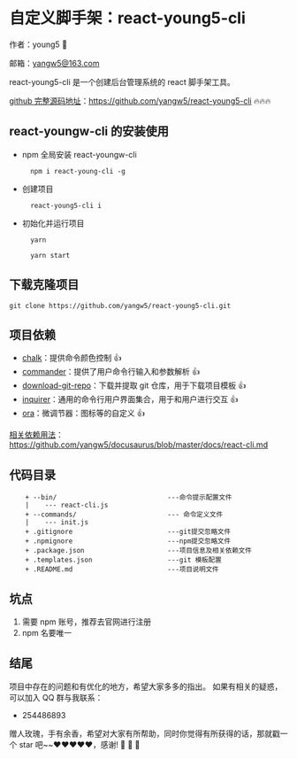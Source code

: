 # 自定义脚手架：react-young5-cli

作者：young5 :baby:

邮箱：yangw5@163.com

react-young5-cli 是一个创建后台管理系统的 react 脚手架工具。

[github 完整源码地址](https://github.com/yangw5/react-young5-cli)：https://github.com/yangw5/react-young5-cli 🔥🔥🔥

## react-youngw-cli 的安装使用

- npm 全局安装 react-youngw-cli

        npm i react-young-cli -g

- 创建项目

        react-young5-cli i

- 初始化并运行项目

        yarn

        yarn start

## 下载克隆项目

    git clone https://github.com/yangw5/react-young5-cli.git

## 项目依赖

- [chalk]()：提供命令颜色控制 👍
- [commander](https://github.com/tj/commander.js/blob/master/Readme_zh-CN.md#commanderjs)：提供了用户命令行输入和参数解析 👍
- [download-git-repo]()：下载并提取 git 仓库，用于下载项目模板 👍
- [inquirer]()：通用的命令行用户界面集合，用于和用户进行交互 👍
- [ora]()：微调节器：图标等的自定义 👍

[相关依赖用法](https://github.com/yangw5/docusaurus/blob/master/docs/react-cli.md)：https://github.com/yangw5/docusaurus/blob/master/docs/react-cli.md

## 代码目录

        + --bin/                            ---命令提示配置文件
        |    --- react-cli.js
        + --commands/                       --- 命令定义文件
        |    --- init.js
        + .gitignore                        ---git提交忽略文件
        + .npmignore                        ---npm提交忽略文件
        + .package.json                     ---项目信息及相关依赖文件
        + .templates.json                   ---git 模板配置
        + .README.md                        ---项目说明文件

## 坑点

1. 需要 npm 账号，推荐去官网进行注册
2. npm 名要唯一

## 结尾

项目中存在的问题和有优化的地方，希望大家多多的指出。
如果有相关的疑惑，可以加入 QQ 群与我联系：

- 254486893

赠人玫瑰，手有余香，希望对大家有所帮助，同时你觉得有所获得的话，那就戳一个 star 吧~~❤️❤️❤️❤️❤️，感谢! :pray: :pray: :pray:
